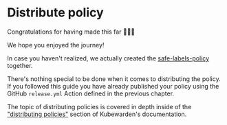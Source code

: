 # Distribute policy

Congratulations for having made this far 🎉🎉🎉

We hope you enjoyed the journey!

In case you haven't realized, we actually created the
[safe-labels-policy](https://github.com/kubewarden/safe-labels-policy)
together.

There's nothing special to be done when it comes to distributing the
policy. If you followed this guide you have already published
your policy using the GitHub `release.yml` Action defined in the previous
chapter.

The topic of distributing policies is covered in depth inside of the
["distributing policies"](/distributing-policies.html)
section of Kubewarden's documentation.
